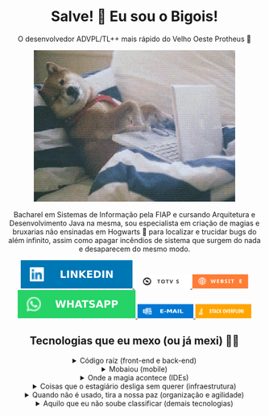 <h1 align="center">Salve! 🤙 Eu sou o Bigois!</h1>
<div align="center">
    <p title="Sim! É isso mesmo o que você está lendo 😂">
        O desenvolvedor ADVPL/TL++ mais rápido do Velho Oeste Protheus 🤠
    </p>
    <img src="gifs/dog-dev.webp">
    <p>
        Bacharel em Sistemas de Informação pela FIAP e cursando Arquitetura e Desenvolvimento Java na mesma, sou especialista em criação de magias e bruxarias não ensinadas em Hogwarts 🧙 para localizar e trucidar bugs do além infinito, assim como apagar incêndios de sistema que surgem do nada e desaparecem do mesmo modo.
    </p>
</div>
<div align="center">
    <a href="https://linkedin.com/in/bigois" target="_blank">
        <img title="Me adiciona lá nas suas conexões 😉" src="badges\linkedin.svg">
    </a>
    <a href="https://devforum.totvs.com.br/users/1300/guilherme-bigois" target="_blank">
        <img title="Veja minhas respostas e classificação na comunidade TOTVS DevForum 🤓" width="111px" height="28px" src="badges\totvs.svg">
    </a>
    <a href="https://bigois.com" target="_blank">
        <img title="Acesse meu blog para ver minhas postagens 📰" width="111px" height="28px" src="badges\website.svg">
    </a>
    <a href="https://api.whatsapp.com/send?phone=5511954226844" target="_blank">
        <img title="Precisa fazer alguma pergunta pessoal? Me chama no WhatApp! 📳" src="badges\whatsapp.svg">
    </a>
    <a href="mailto:guilhermebigois@outlook.com" target="_blank">
        <img title="Quer contratar meus serviços? Me manda um e-mail aí! 📨" width="111px" height="28px" src="badges/email.svg">
    </a>
    <a href="https://pt.stackoverflow.com/users/78805/guilherme-bigois" target="_blank">
        <img title="Veja minhas respostas e classificação incrível Stack Overflow 🤓" width="111px" height="28px" src="badges\stackoverflow.svg">
    </a>
</div>
<h2 align="center">Tecnologias que eu mexo (ou já mexi) 👨‍💻</h2>
<div align="center">
    <details>
        <summary>Código raíz (front-end e back-end)</summary>
        <img title="ADVPL/TL++" width="40px" height="40px" src="images/code/totvs.svg">
        <img title="Java" width="40px" height="40px" src="images/code/java.svg">
        <img title="Python" width="40px" height="40px" src="images/code/python.svg">
        <img title="HTML5" width="40px" height="40px" src="images/code/html.svg">
        <img title="CSS3" width="40px" height="40px" src="images/code/css.svg">
        <img title="JavaScript" width="40px" height="40px" src="images/code/javascript.svg">
        <img title="PL/SQL" width="40px" height="40px" src="images/code/plsql.webp">
        <img title="Wordpress" width="40px" height="40px" src="images/code/wordpress.svg">
        <img title="Flask" width="40px" height="40px" src="images/code/flask.svg">
        <img title="Selenium" width="40px" height="40px" src="images/code/selenium.svg">
        <img title="NodeJS" width="40px" height="40px" src="images/code/nodejs.svg">
        <img title="Apache NiFi" width="40px" height="40px" src="images/code/nifi.svg">
    </details>
    <details>
        <summary>Mobaiou (mobile)</summary>
        <img title="Android" width="40px" height="40px" src="images/mobile/android.svg">
        <img title="Swift" width="40px" height="40px" src="images/mobile/swift.svg">
        <img title="Xamarin" width="40px" height="40px" src="images/mobile/xamarin.svg">
        <img title="Appium" width="40px" height="40px" src="images/mobile/appium.svg">
    </details>
    <details>
        <summary>Onde a magia acontece (IDEs)</summary>
        <img title="VS Code" width="40px" height="40px" src="images/ide/vscode.svg">
        <img title="PyCharm" width="40px" height="40px" src="images/ide/pycharm.svg">
        <img title="Eclipse" width="40px" height="40px" src="images/ide/eclipse.svg">
        <img title="Netbeans" width="40px" height="40px" src="images/ide/netbeans.svg">
        <img title="Visual Studio" width="40px" height="40px" src="images/ide/visual-studio.svg">
        <img title="Arduino" width="40px" height="40px" src="images/ide/arduino.svg">
        <img title="IntelliJ" width="40px" height="40px" src="images/ide/intellij.svg">
    </details>
    <details>
        <summary>Coisas que o estagiário desliga sem querer (infraestrutura)</summary>
        <img title="Windows" width="40px" height="40px" src="images/infra/windows.svg">
        <img title="Ubuntu" width="40px" height="40px" src="images/infra/ubuntu.svg">
        <img title="Debian" width="40px" height="40px" src="images/infra/debian.svg">
        <img title="Docker" width="40px" height="40px" src="images/infra/docker.svg">
        <img title="Amazon Web Services (AWS)" width="40px" height="40px" src="images/infra/aws.svg">
        <img title="Google Cloud Platform (GCP)" width="40px" height="40px" src="images/infra/gcp.svg">
        <img title="Microsoft SQL Server (MSSQL)" width="40px" height="40px" src="images/infra/mssql.svg">
        <img title="Oracle 12c" width="40px" height="40px" src="images/infra/oracle.svg">
        <img title="MySQL" width="40px" height="40px" src="images/infra/mysql.svg">
        <img title="PostgreSQL" width="40px" height="40px" src="images/infra/postgresql.svg">
        <img title="Terraform" width="40px" height="40px" src="images/infra/terraform.svg">
    </details>
    <details>
        <summary>Quando não é usado, tira a nossa paz (organização e agilidade)</summary>
        <img title="Git" width="40px" height="40px" src="images/agile/git.svg">
        <img title="GitHub" width="40px" height="40px" src="images/agile/github.svg">
        <img title="Bitbucket" width="40px" height="40px" src="images/agile/bitbucket.svg">
        <img title="Jira" width="40px" height="40px" src="images/agile/jira.svg">
        <img title="Confluence" width="40px" height="40px" src="images/agile/confluence.svg">
        <img title="Slack" width="40px" height="40px" src="images/agile/slack.svg">
        <img title="Trello" width="40px" height="40px" src="images/agile/trello.svg">
        <img title="Notion" width="40px" height="40px" src="images/agile/notion.svg">
        <img title="Zendesk" width="40px" height="40px" src="images/agile/zendesk.svg">
        <img title="Miro" width="40px" height="40px" src="images/agile/miro.svg">
        <img title="Draw.io" width="40px" height="40px" src="images/agile/drawio.svg">
    </details>
    <details>
        <summary>Aquilo que eu não soube classificar (demais tecnologias)</summary>
        <img title="Postman" width="40px" height="40px" src="images/etc/postman.svg">
        <img title="Adobe Illustrator" width="40px" height="40px" src="images/etc/illustrator.svg">
        <img title="Microsoft Office" width="40px" height="40px" src="images/etc/office.svg">
        <img title="Power BI" width="40px" height="40px" src="images/etc/pbi.png">
    </details>
<div>
